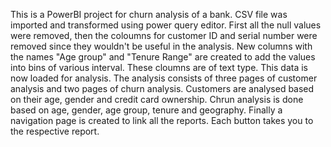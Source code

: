 
This is a PowerBI project for churn analysis of a bank.
CSV file was imported and transformed using power query editor.
First all the null values were removed, then the coloumns for customer ID and serial number were removed since they wouldn't be useful in the analysis.
New columns with the names "Age group" and "Tenure Range" are created to add the values into bins of various interval. These cloumns are of text type.
This data is now loaded for analysis.
The analysis consists of three pages of customer analysis and two pages of churn analysis.
Customers are analysed based on their age, gender and credit card ownership.
Chrun analysis is done based on age, gender, age group, tenure and geography.
Finally a navigation page is created to link all the reports. Each button takes you to the respective report.







